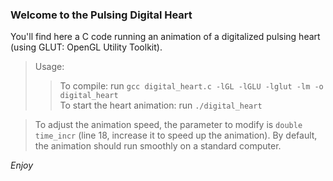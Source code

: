 ### Welcome to the Pulsing Digital Heart  
  
You'll find here a C code running an animation of a digitalized pulsing heart (using GLUT: OpenGL Utility Toolkit).  
> Usage:  
> > To compile: run `gcc digital_heart.c -lGL -lGLU -lglut -lm -o digital_heart`  
> > To start the heart animation: run `./digital_heart`  

> To adjust the animation speed, the parameter to modify is `double time_incr` (line 18, increase it to speed up the animation). By default, the animation should run smoothly on a standard computer.  

*Enjoy*
